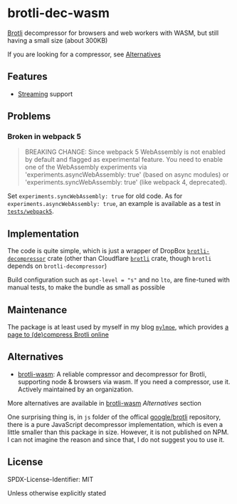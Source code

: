 # brotli-dec-wasm

[Brotli](https://github.com/google/brotli) decompressor for browsers and web workers with WASM, but still having a small size (about 300KB)

If you are looking for a compressor, see [Alternatives](#alternatives)

## Features

- [Streaming](https://brotli.org/decode.html#a234) support

## Problems

### Broken in webpack 5

> BREAKING CHANGE: Since webpack 5 WebAssembly is not enabled by default and flagged as experimental feature.
> You need to enable one of the WebAssembly experiments via 'experiments.asyncWebAssembly: true' (based on async modules) or 'experiments.syncWebAssembly: true' (like webpack 4, deprecated).

Set `experiments.syncWebAssembly: true` for old code.
As for `experiments.asyncWebAssembly: true`, an example is available as a test in [`tests/webpack5`](tests/webpack5).

## Implementation

The code is quite simple, which is just a wrapper of DropBox [`brotli-decompressor`](https://crates.io/crates/brotli-decompressor) crate (other than Cloudflare [`brotli`](https://crates.io/crates/brotli) crate, though `brotli` depends on `brotli-decompressor`)

Build configuration such as `opt-level = "s"` and no `lto`, are fine-tuned with manual tests, to make the bundle as small as possible

## Maintenance

The package is at least used by myself in my blog [`mylmoe`](https://github.com/myl7/mylmoe), which provides [a page to (de)compress Brotli online](https://myl.moe/utils/brotli)

## Alternatives

- [brotli-wasm](https://github.com/httptoolkit/brotli-wasm): A reliable compressor and decompressor for Brotli, supporting node & browsers via wasm. If you need a compressor, use it. Actively maintained by an organization.

More alternatives are available in [brotli-wasm](https://github.com/httptoolkit/brotli-wasm) _Alternatives_ section

One surprising thing is, in `js` folder of the offical [google/brotli](https://github.com/google/brotli) repository, there is a pure JavaScript decompressor implementation, which is even a little smaller than this package in size. However, it is not published on NPM. I can not imagine the reason and since that, I do not suggest you to use it.

## License

SPDX-License-Identifier: MIT

Unless otherwise explicitly stated
